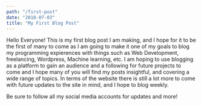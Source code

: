 ```yaml
---
path: "/first-post"
date: "2018-07-03"
title: "My First Blog Post"
---
```


Hello Everyone! This is my first blog post I am making, and I hope for it to be the first of many to come as I am going to make it one of my goals to blog my programming expierences with things such as Web Development, freelancing, Wordpress, Machine learning, etc. I am hoping to use blogging as a platform to gain an audience and a following for future projects to come and I hope many of you will find my posts insightful, and covering a wide range of topics. In terms of the website there is still a lot more to come with future updates to the site in mind, and I hope to blog weekly. 

Be sure to follow all my social media accounts for updates and more! 
